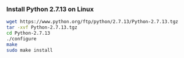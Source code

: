 ### Install Python 2.7.13 on Linux

```bash
wget https://www.python.org/ftp/python/2.7.13/Python-2.7.13.tgz
tar -xvf Python-2.7.13.tgz
cd Python-2.7.13
./configure
make
sudo make install
```
